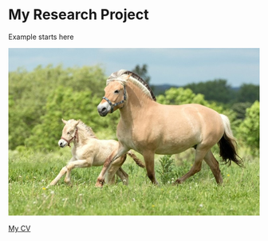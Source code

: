# My Research Project

Example starts here

<img src="images/horseAndFoal.jpg?raw=true"/>

[My CV](./CV.md)

